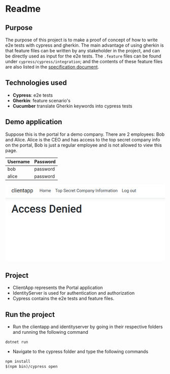 # Readme

## Purpose

The purpose of this project is to make a proof of concept of how to write e2e tests with cypress and gherkin. The main advantage of using gherkin is that feature files can be written by any stakeholder in the project, and can be directly used as input for the e2e tests. The `.feature` files can be found under `cypress/cypress/integration`; and the contents of these feature files are also listed in the [specification document](featurefiles/Specification.md).

## Technologies used

- **Cypress**: e2e tests
- **Gherkin**: feature scenario's
- **Cucumber** translate Gherkin keywords into cypress tests

## Demo application

Suppose this is the portal for a demo company. There are 2 employees: Bob and Alice. Alice is the CEO and has access to the top secret company info on the portal, Bob is just a regular employee and is not allowed to view this page.

| Username | Password |
| -------- | -------- |
| bob      | password |
| alice    | password |


![Preview Sample](preview_sample.png)

## Project

- ClientApp represents the Portal application
- IdentityServer is used for authentication and authorization
- Cypress contains the e2e tests and feature files.

## Run the project

- Run the clientapp and identityserver by going in their respective folders and running the following command

```
dotnet run
```

- Navigate to the cypress folder and type the following commands

```
npm install
$(npm bin)/cypress open
```






